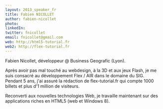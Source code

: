```yaml
---
layout: 2013_speaker_fr
title: Fabien NICOLLET
author: fabien-nicollet
photo: 
linkedIn: 
twitter: fnicollet
email: fnicollet@gmail.com
web: http://html5-tutorial.fr
web2: http://flex-tutorial.fr
---
```


Fabien Nicollet, développeur @ Business Geografic (Lyon).

Après avoir pas mal touché au webdesign, à la 3D et aux jeux Flash, je me suis consacré au développement Flex / AIR dans le domaine du SIG. Pendant 5 ans, j'ai assuré la rédaction de flex-tutorial.fr qui compte 1000 billets et plus d'1 million de visiteurs.

Reconverti aux nouvelles technologies Web, je travaille maintenant sur des applications riches en HTML5 (web et Windows 8).